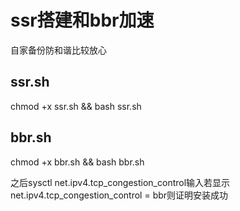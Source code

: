 # ssr搭建和bbr加速
自家备份防和谐比较放心
## ssr.sh
chmod +x ssr.sh && bash ssr.sh

## bbr.sh
chmod +x bbr.sh && bash bbr.sh

之后sysctl net.ipv4.tcp_congestion_control输入若显示net.ipv4.tcp_congestion_control = bbr则证明安装成功
